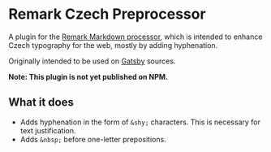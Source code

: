 Remark Czech Preprocessor
=========================
A plugin for the [Remark Markdown processor](https://remark.js.org/),
which is intended to enhance Czech typography for the web, mostly by adding
hyphenation.

Originally intended to be used on [Gatsby](https://www.gatsbyjs.com/) sources.

**Note: This plugin is not yet published on NPM.**

What it does
------------
* Adds hyphenation in the form of `&shy;` characters. This is necessary
  for text justification.
* Adds `&nbsp;` before one-letter prepositions.